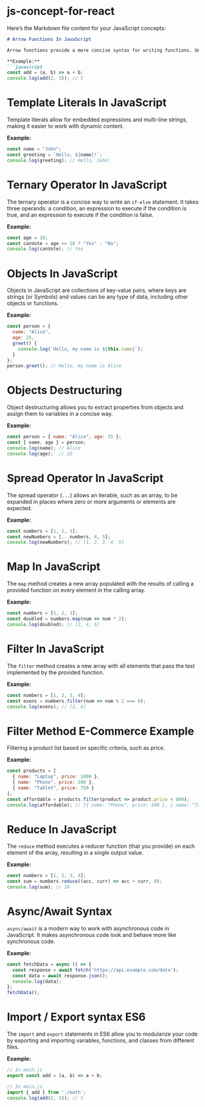 # js-concept-for-react

Here’s the Markdown file content for your JavaScript concepts:

```markdown
# Arrow Functions In JavaScript

Arrow functions provide a more concise syntax for writing functions. Unlike regular functions, arrow functions do not have their own `this`, making them particularly useful in situations where preserving the context of `this` is important.

**Example:**
```javascript
const add = (a, b) => a + b;
console.log(add(2, 3)); // 5
```

# Template Literals In JavaScript

Template literals allow for embedded expressions and multi-line strings, making it easier to work with dynamic content.

**Example:**
```javascript
const name = "John";
const greeting = `Hello, ${name}!`;
console.log(greeting); // Hello, John!
```

# Ternary Operator In JavaScript

The ternary operator is a concise way to write an `if-else` statement. It takes three operands: a condition, an expression to execute if the condition is true, and an expression to execute if the condition is false.

**Example:**
```javascript
const age = 18;
const canVote = age >= 18 ? "Yes" : "No";
console.log(canVote); // Yes
```

# Objects In JavaScript

Objects in JavaScript are collections of key-value pairs, where keys are strings (or Symbols) and values can be any type of data, including other objects or functions.

**Example:**
```javascript
const person = {
  name: "Alice",
  age: 25,
  greet() {
    console.log(`Hello, my name is ${this.name}`);
  }
};
person.greet(); // Hello, my name is Alice
```

# Objects Destructuring

Object destructuring allows you to extract properties from objects and assign them to variables in a concise way.

**Example:**
```javascript
const person = { name: "Alice", age: 25 };
const { name, age } = person;
console.log(name); // Alice
console.log(age);  // 25
```

# Spread Operator In JavaScript

The spread operator (`...`) allows an iterable, such as an array, to be expanded in places where zero or more arguments or elements are expected.

**Example:**
```javascript
const numbers = [1, 2, 3];
const newNumbers = [...numbers, 4, 5];
console.log(newNumbers); // [1, 2, 3, 4, 5]
```

# Map In JavaScript

The `map` method creates a new array populated with the results of calling a provided function on every element in the calling array.

**Example:**
```javascript
const numbers = [1, 2, 3];
const doubled = numbers.map(num => num * 2);
console.log(doubled); // [2, 4, 6]
```

# Filter In JavaScript

The `filter` method creates a new array with all elements that pass the test implemented by the provided function.

**Example:**
```javascript
const numbers = [1, 2, 3, 4];
const evens = numbers.filter(num => num % 2 === 0);
console.log(evens); // [2, 4]
```

# Filter Method E-Commerce Example

Filtering a product list based on specific criteria, such as price.

**Example:**
```javascript
const products = [
  { name: "Laptop", price: 1000 },
  { name: "Phone", price: 500 },
  { name: "Tablet", price: 750 }
];
const affordable = products.filter(product => product.price < 800);
console.log(affordable); // [{ name: "Phone", price: 500 }, { name: "Tablet", price: 750 }]
```

# Reduce In JavaScript

The `reduce` method executes a reducer function (that you provide) on each element of the array, resulting in a single output value.

**Example:**
```javascript
const numbers = [1, 2, 3, 4];
const sum = numbers.reduce((acc, curr) => acc + curr, 0);
console.log(sum); // 10
```

# Async/Await Syntax

`async/await` is a modern way to work with asynchronous code in JavaScript. It makes asynchronous code look and behave more like synchronous code.

**Example:**
```javascript
const fetchData = async () => {
  const response = await fetch('https://api.example.com/data');
  const data = await response.json();
  console.log(data);
};
fetchData();
```

# Import / Export syntax ES6

The `import` and `export` statements in ES6 allow you to modularize your code by exporting and importing variables, functions, and classes from different files.

**Example:**
```javascript
// In math.js
export const add = (a, b) => a + b;

// In main.js
import { add } from './math';
console.log(add(2, 3)); // 5
```
